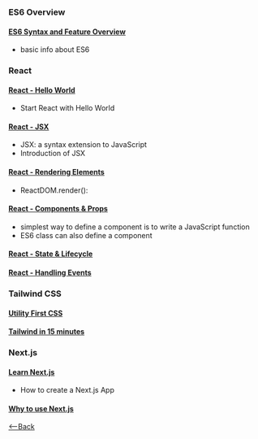 ### ES6 Overview
#### [ES6 Syntax and Feature Overview](https://www.taniarascia.com/es6-syntax-and-feature-overview/)
* basic info about ES6

### React
#### [React - Hello World](https://reactjs.org/docs/hello-world.html)
* Start React with Hello World

#### [React - JSX](https://reactjs.org/docs/introducing-jsx.html)
* JSX: a syntax extension to JavaScript
* Introduction of JSX

#### [React - Rendering Elements](https://reactjs.org/docs/rendering-elements.html)
* ReactDOM.render():

#### [React - Components & Props](https://reactjs.org/docs/components-and-props.html)
* simplest way to define a component is to write a JavaScript function
* ES6 class can also define a component

#### [React - State & Lifecycle](https://reactjs.org/docs/state-and-lifecycle.html)

#### [React - Handling Events](https://reactjs.org/docs/handling-events.html)

### Tailwind CSS
#### [Utility First CSS](https://tailwindcss.com/docs/utility-first)

#### [Tailwind in 15 minutes](https://www.youtube.com/watch?v=6zIuAyLZPH0)

### Next.js
#### [Learn Next.js](https://nextjs.org/learn/basics/create-nextjs-app)
* How to create a Next.js App

#### [Why to use Next.js](https://www.youtube.com/watch?v=rtgbaKBhdkk)

[<--Back](README.md)